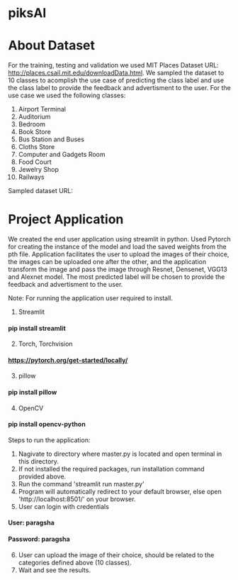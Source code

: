 # piksAI

# About Dataset 

For the training, testing and validation we used MIT Places Dataset URL: http://places.csail.mit.edu/downloadData.html.
We sampled the dataset to 10 classes to acomplish the use case of predicting the class label and use the class label to provide the feedback and advertisment to the user.
For the use case we used the following classes:

1) Airport Terminal
2) Auditorium
3) Bedroom
4) Book Store
5) Bus Station and Buses
6) Cloths Store
7) Computer and Gadgets Room
8) Food Court
9) Jewelry Shop
10) Railways

Sampled dataset URL: 

# Project Application
We created the end user application using streamlit in python. Used Pytorch for creating the instance of the model and load the saved weights from the pth file.
Application facilitates the user to upload the images of their choice, the images can be uploaded one after the other, and the application transform the image and pass the image through Resnet, Densenet, VGG13 and Alexnet model. The most predicted label will be chosen to provide the feedback and advertisment to the user.

Note: For running the application user required to install.

1) Streamlit
#### pip install streamlit

2) Torch, Torchvision
#### https://pytorch.org/get-started/locally/

3) pillow
#### pip install pillow

4) OpenCV
#### pip install opencv-python


Steps to run the application:
1) Nagivate to directory where master.py is located and open terminal in this directory.
2) If not installed the required packages, run installation command provided above.
3) Run the command 'streamlit run master.py'
4) Program will automatically redirect to your default browser, else open 'http://localhost:8501/' on your browser.
5) User can login with credentials
#### User: paragsha
#### Password: paragsha
6) User can upload the image of their choice, should be related to the categories defined above (10 classes).
7) Wait and see the results.
